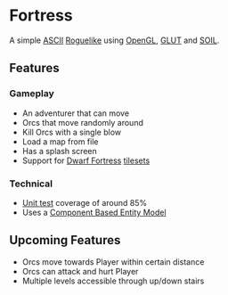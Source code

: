 # Fortress
A simple [ASCII](http://www.ascii-codes.com/) [Roguelike](https://en.wikipedia.org/wiki/Roguelike) using [OpenGL](https://www.opengl.org/), [GLUT](https://www.opengl.org/resources/libraries/glut/) and [SOIL](www.lonesock.net/soil.htm).

## Features
### Gameplay
* An adventurer that can move
* Orcs that move randomly around
* Kill Orcs with a single blow
* Load a map from file
* Has a splash screen
* Support for [Dwarf Fortress](http://bay12games.com/dwarves) [tilesets](http://dwarffortresswiki.org/Tileset_repository)

### Technical
* [Unit test](https://code.google.com/p/googletest/) coverage of around 85%
* Uses a [Component Based Entity Model](https://en.wikipedia.org/wiki/Entity_component_system)

## Upcoming Features
* Orcs move towards Player within certain distance
* Orcs can attack and hurt Player
* Multiple levels accessible through up/down stairs
